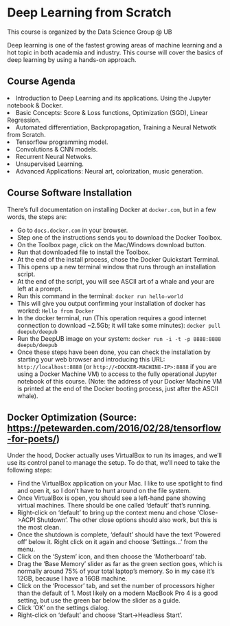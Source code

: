 # Deep Learning from Scratch

This course is organized by the Data Science Group @ UB

Deep learning is one of the fastest growing areas of machine learning and a hot topic in both academia and industry.
This course will cover the basics of deep learning by using a hands-on approach.

## Course Agenda

<li> Introduction to Deep Learning and its applications. Using the Jupyter notebook & Docker.
<li> Basic Concepts: Score & Loss functions, Optimization (SGD), Linear Regression.
<li> Automated differentiation, Backpropagation, Training a Neural Netwotk from Scratch.
<li> Tensorflow programming model. 
<li> Convolutions & CNN models.
<li> Recurrent Neural Netwoks.
<li> Unsupervised Learning.
<li> Advanced Applications: Neural art, colorization, music generation.

## Course Software Installation

There’s full documentation on installing Docker at ``docker.com``, but in a few words, the steps are:

+ Go to ``docs.docker.com`` in your browser.
+ Step one of the instructions sends you to download the Docker Toolbox.
+ On the Toolbox page, click on the Mac/Windows download button.
+ Run that downloaded file to install the Toolbox.
+ At the end of the install process, chose the Docker Quickstart Terminal.
+ This opens up a new terminal window that runs through an installation script.
+ At the end of the script, you will see ASCII art of a whale and your are left at a prompt.
+ Run this command in the terminal: ``docker run hello-world``
+ This will give you output confirming your installation of docker has worked: ``Hello from Docker``
+ In the docker terminal, run (This operation requires a good internet connection to download ~2.5Gb; it will take some minutes):  ``docker pull deepub/deepub``    
+ Run the DeepUB image on your system: ``docker run -i -t -p 8888:8888 deepub/deepub``
+ Once these steps have been done, you can check the installation by starting your web browser and introducing this  URL: ``http://localhost:8888`` (or ``http://<DOCKER-MACHINE-IP>:8888`` if you are using a Docker Machine VM) to access to the fully operational Jupyter notebook of this course. (Note: the address of your Docker Machine VM is printed at the end of the Docker booting process, just after the ASCII whale).

## Docker Optimization (Source: https://petewarden.com/2016/02/28/tensorflow-for-poets/)

Under the hood, Docker actually uses VirtualBox to run its images, and we’ll use its control panel to manage the setup. To do that, we’ll need to take the following steps:

+ Find the VirtualBox application on your Mac. I like to use spotlight to find and open it, so I don’t have to hunt around on the file system.
+ Once VirtualBox is open, you should see a left-hand pane showing virtual machines. There should be one called ‘default’ that’s running.
+ Right-click on ‘default’ to bring up the context menu and chose ‘Close->ACPI Shutdown’. The other close options should also work, but this is the most clean.
+ Once the shutdown is complete, ‘default’ should have the text ‘Powered off’ below it. Right click on it again and choose ‘Settings…’ from the menu.
+ Click on the ‘System’ icon, and then choose the ‘Motherboard’ tab.
+ Drag the ‘Base Memory’ slider as far as the green section goes, which is normally around 75% of your total laptop’s memory. So in my case it’s 12GB, because I have a 16GB machine.
+ Click on the ‘Processor’ tab, and set the number of processors higher than the default of 1. Most likely on a modern MacBook Pro 4 is a good setting, but use the green bar below the slider as a guide.
+ Click ‘OK’ on the settings dialog.
+ Right-click on ‘default’ and choose ‘Start->Headless Start’.
